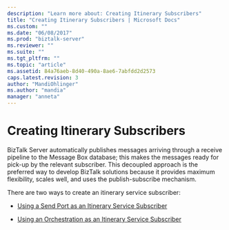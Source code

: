 ```yaml
---
description: "Learn more about: Creating Itinerary Subscribers"
title: "Creating Itinerary Subscribers | Microsoft Docs"
ms.custom: ""
ms.date: "06/08/2017"
ms.prod: "biztalk-server"
ms.reviewer: ""
ms.suite: ""
ms.tgt_pltfrm: ""
ms.topic: "article"
ms.assetid: 84a76aeb-8d40-490a-8ae6-7abfdd2d2573
caps.latest.revision: 3
author: "MandiOhlinger"
ms.author: "mandia"
manager: "anneta"
---
```

# Creating Itinerary Subscribers
BizTalk Server automatically publishes messages arriving through a receive pipeline to the Message Box database; this makes the messages ready for pick-up by the relevant subscriber. This decoupled approach is the preferred way to develop BizTalk solutions because it provides maximum flexibility, scales well, and uses the publish-subscribe mechanism.  
  
 There are two ways to create an itinerary service subscriber:  
  
-   [Using a Send Port as an Itinerary Service Subscriber](../esb-toolkit/using-a-send-port-as-an-itinerary-service-subscriber.md)  
  
-   [Using an Orchestration as an Itinerary Service Subscriber](../esb-toolkit/using-an-orchestration-as-an-itinerary-service-subscriber.md)
